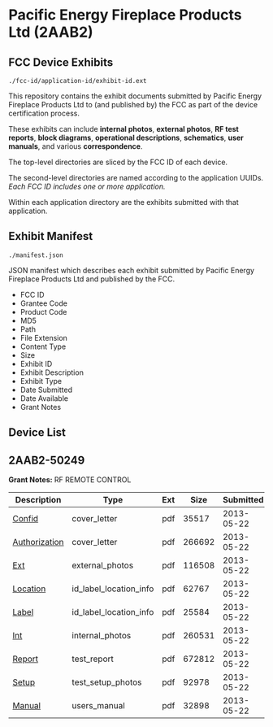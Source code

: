 # Pacific Energy Fireplace Products Ltd (2AAB2)
## FCC Device Exhibits

```
./fcc-id/application-id/exhibit-id.ext
```

This repository contains the exhibit documents submitted by Pacific Energy Fireplace Products Ltd to (and published by) the FCC as part of the device certification process.

These exhibits can include **internal photos**, **external photos**, **RF test reports**, **block diagrams**, **operational descriptions**, **schematics**, **user manuals**, and various **correspondence**.

The top-level directories are sliced by the FCC ID of each device.

The second-level directories are named according to the application UUIDs. *Each FCC ID includes one or more application.*

Within each application directory are the exhibits submitted with that application. 

## Exhibit Manifest

```
./manifest.json
```

JSON manifest which describes each exhibit submitted by Pacific Energy Fireplace Products Ltd and published by the FCC.

- FCC ID
- Grantee Code
- Product Code
- MD5
- Path
- File Extension
- Content Type
- Size
- Exhibit ID
- Exhibit Description
- Exhibit Type
- Date Submitted
- Date Available
- Grant Notes

## Device List
## 2AAB2-50249
**Grant Notes:** RF REMOTE CONTROL

| Description | Type | Ext | Size | Submitted | Available |
| ----------- | ---- | --- | ---- | --------- | --------- |
| [Confid](2AAB2-50249/6325a87705c1f450dd2bc98ec0331624/1971249.pdf) | cover_letter | pdf | 35517 | 2013-05-22 | 2013-05-22 |
| [Authorization](2AAB2-50249/6325a87705c1f450dd2bc98ec0331624/1971250.pdf) | cover_letter | pdf | 266692 | 2013-05-22 | 2013-05-22 |
| [Ext](2AAB2-50249/6325a87705c1f450dd2bc98ec0331624/1971251.pdf) | external_photos | pdf | 116508 | 2013-05-22 | 2013-05-22 |
| [Location](2AAB2-50249/6325a87705c1f450dd2bc98ec0331624/1971254.pdf) | id_label_location_info | pdf | 62767 | 2013-05-22 | 2013-05-22 |
| [Label](2AAB2-50249/6325a87705c1f450dd2bc98ec0331624/1971255.pdf) | id_label_location_info | pdf | 25584 | 2013-05-22 | 2013-05-22 |
| [Int](2AAB2-50249/6325a87705c1f450dd2bc98ec0331624/1971253.pdf) | internal_photos | pdf | 260531 | 2013-05-22 | 2013-05-22 |
| [Report](2AAB2-50249/6325a87705c1f450dd2bc98ec0331624/1971252.pdf) | test_report | pdf | 672812 | 2013-05-22 | 2013-05-22 |
| [Setup](2AAB2-50249/6325a87705c1f450dd2bc98ec0331624/1971256.pdf) | test_setup_photos | pdf | 92978 | 2013-05-22 | 2013-05-22 |
| [Manual](2AAB2-50249/6325a87705c1f450dd2bc98ec0331624/1971257.pdf) | users_manual | pdf | 32898 | 2013-05-22 | 2013-05-22 |
